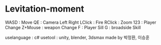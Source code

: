 # Levitation-moment

WASD : Move
QE : Camera Left Right
LClick : Fire
RClick : Zoom
123 : Player Change
Z+Mouse : weapon Change
F : Player Sill
G : broadside Skill

uselanguage : c#
usetool : unity, blender, 3dsmax
made by 박정환, 이승훈